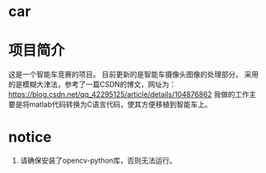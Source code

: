 # car

# 项目简介
这是一个智能车竞赛的项目。
目前更新的是智能车摄像头图像的处理部分。
采用的是模糊大津法，参考了一篇CSDN的博文，网址为：https://blog.csdn.net/qq_42295125/article/details/104876862
我做的工作主要是将matlab代码转换为C语言代码，使其方便移植到智能车上。


# notice
1. 请确保安装了opencv-python库，否则无法运行。
